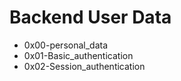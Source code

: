 # Backend User Data
* 0x00-personal_data
* 0x01-Basic_authentication 
* 0x02-Session_authentication

